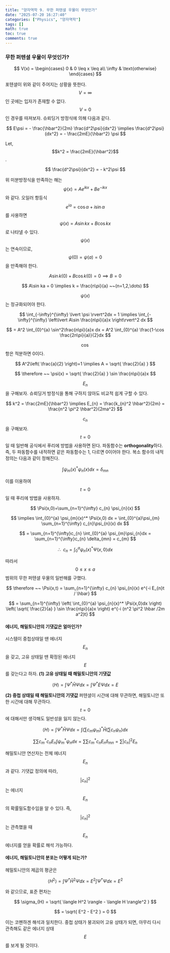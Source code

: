 ```yaml
---
title: "양자역학 9. 무한 퍼텐셜 우물이 무엇인가"
date: "2025-07-20 16:27:40"
categories: ["Physics", "양자역학"]
tags: []
math: true
toc: true
comments: true
---
```


### 무한 퍼텐셜 우물이 무엇인가?

$$
V(x) = \begin{cases}
0 & 0 \leq x \leq a\\
\infty & \text{otherwise}
\end{cases}
$$

포텐셜이 위와 같이 주어지는 상황을 뜻한다. $$V=\infty$$인 곳에는 입자가 존재할 수 없다. $$V=0$$인 경우를 따져보자. 슈뢰딩거 방정식에 의해 다음과 같다.

$$
E\psi = - \frac{\hbar^2}{2m} \frac{d^2\psi}{dx^2} \implies \frac{d^2\psi}{dx^2} = - \frac{2mE}{\hbar^2} \psi
$$

Let, $$k^2 = \frac{2mE}{\hbar^2}$$.

$$
\frac{d^2\psi}{dx^2} = - k^2\psi
$$

위 미분방정식을 만족하는 해는 $$\psi(x)= Ae^{ikx} + Be^{-ikx}$$와 같다. 오일러 항등식 $$e^{i\alpha }= \cos \alpha + i\sin \alpha$$를 사용하면 $$\psi(x) = A\sin kx + B\cos kx$$로 나타낼 수 있다. $$\psi(x)$$는 연속이므로, $$\psi(0)=\psi(a)=0$$을 만족해야 한다.

$$
A\sin k(0) + B\cos k(0) = 0 \implies B=0
$$


$$
A\sin ka = 0 \implies k = \frac{n\pi}{a} ~~(n=1,2,\dots)
$$

$$\psi(x)$$는 정규화되어야 한다.

$$
\int_{-\infty}^{\infty} \lvert \psi \rvert^2dx = 1 \implies \int_{-\infty}^{\infty} \left\lvert  A\sin \frac{n\pi}{a}x  \right\rvert^2 dx
$$


$$
= A^2 \int_{0}^{a} \sin^2\frac{n\pi}{a}x dx = A^2 \int_{0}^{a} \frac{1-\cos \frac{2n\pi}{a}}{2}dx
$$

$$\cos$$항은 적분하면 0이다.

$$
A^2\left( \frac{a}{2} \right)=1 \implies A = \sqrt{ \frac{2}{a} }
$$


$$
\therefore ~~ \psi(x) = \sqrt{ \frac{2}{a} } \sin \frac{n\pi}{a}x
$$

$$E_{n}$$을 구해보자. 슈뢰딩거 방정식을 통해 구하지 않아도 비교적 쉽게 구할 수 있다.

$$
k^2 = \frac{2mE}{\hbar^2} \implies E_{n} = \frac{k_{n}^2 \hbar^2}{2m} = \frac{n^2 \pi^2 \hbar^2}{2ma^2}
$$

$$c_{n}$$을 구해보자. $$t=0$$일 때 일반해 공식에서 푸리에 방법을 사용하면 된다.
파동함수는 **orthogonality**하다. 즉, 두 파동함수를 내적하면 같은 파동함수는 1, 다르면 0이어야 한다. 복소 함수의 내적 정의는 다음과 같이 정해진다.

$$
\int \psi_{m}(x)^* \psi_{n}(x) dx = \delta_{mn}
$$

이를 이용하여 $$t=0$$일 때 푸리에 방법을 사용하자.

$$
\Psi(x,0)=\sum_{n=1}^{\infty} c_{n} \psi_{n}(x)
$$


$$
\implies \int_{0}^{a} \psi_{m}(x)^* \Psi(x,0) dx = \int_{0}^{a}\psi_{m} \sum_{n=1}^{\infty} c_{n}\psi_{n}(x) dx
$$


$$
= \sum_{n=1}^{\infty}c_{n} \int_{0}^{a} \psi_{m}\psi_{n}dx = \sum_{n=1}^{\infty}c_{n} \delta_{mn} = c_{m}
$$


$$
\therefore ~~ c_{n} = \int_{0}^{a} \psi_{n}(x)^* \Psi(x,0)dx
$$

따라서 $$0\leq x \leq a$$ 범위의 무한 퍼텐셜 우물의 일반해를 구했다.

$$
\therefore ~~ \Psi(x,t) = \sum_{n=1}^{\infty} c_{n} \psi_{n}(x) e^{-i E_{n}t / \hbar}
$$


$$
= \sum_{n=1}^{\infty} \left( \int_{0}^{a} \psi_{n}(x)^* \Psi(x,0)dx \right) \left( \sqrt{ \frac{2}{a} } \sin \frac{n\pi}{a}x \right) e^{-i (n^2 \pi^2 \hbar /2m a^2)t}
$$


#### 에너지, 해밀토니안의 기댓값은 얼마인가?
시스템이 중첩상태일 땐 에너지 $$E_{n}$$을 갖고, 고유 상태일 땐 확정된 에너지 $$E$$를 갖는다고 하자.
**(1) 고유 상태일 때 해밀토니안의 기댓값**

$$
\langle H \rangle = \int \Psi^* \hat{H} \Psi dx = \int \Psi^* E \Psi dx = E
$$


**(2) 중첩 상태일 때 해밀토니안의 기댓값**
퍼텐셜이 시간에 대해 무관하면, 해밀토니안 또한 시간에 대해 무관하다. $$t=0$$에 대해서만 생각해도 일반성을 잃지 않는다.

$$
\langle H\rangle = \int \Psi^* \hat{H} \Psi dx = \int \left( \sum c_{m} \psi_{m} \right)^* \hat{H} \left( \sum c_{n} \psi_{n} \right)dx
$$


$$
\sum \sum c_{m}^* c_{n} E_{n}\int \psi_{m}^* \psi_{n}dx = \sum \sum c_{m}^* c_{n} E_{n} \delta_{mn} = \sum \lvert  c_{n} \rvert^2 E_{n}
$$

해밀토니안 연산자는 전체 에너지 $$E_{n}$$과 같다. 기댓값 정의에 따라, $$\lvert c_{n} \rvert^2$$는 에너지 $$E_{n}$$의 확률밀도함수임을 알 수 있다. 즉, $$\lvert c_{n} \rvert^2$$는 관측했을 때 $$E_{n}$$ 에너지를 얻을 확률로 해석 가능하다. 

#### 에너지, 해밀토니안의 분포는 어떻게 되는가?
헤밀토니안의 제곱의 평균은 

$$
\langle H^2 \rangle = \int \Psi^* \hat{H}^2 \Psi dx = E^2 \int \Psi^* \Psi dx = E^2
$$

와 같으므로, 표준 편차는

$$
\sigma_{H} = \sqrt{ \langle H^2 \rangle - \langle H \rangle^2 }
$$


$$
= \sqrt{ E^2 - E^2 } = 0
$$

이는 코펜하겐 해석과 일치한다. 중첩 상태가 붕괴되어 고유 상태가 되면, 아무리 다시 관측해도 같은 에너지 상태 $$E$$를 보게 될 것이다.